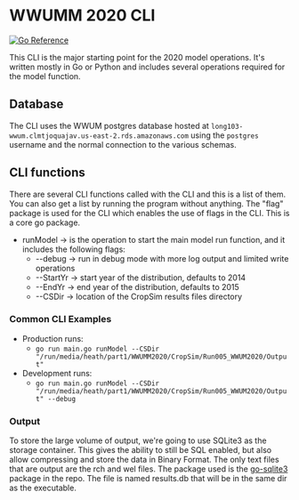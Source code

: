 # WWUMM 2020 CLI
[![Go Reference](https://pkg.go.dev/badge/github.com/Longitude103/wwum2020.svg)](https://pkg.go.dev/github.com/Longitude103/wwum2020)

This CLI is the major starting point for the 2020 model operations. It's written mostly in Go or Python
and includes several operations required for the model function.

## Database
The CLI uses the WWUM postgres database hosted at `long103-wwum.clmtjoquajav.us-east-2.rds.amazonaws.com` using
the `postgres` username and the normal connection to the various schemas.

## CLI functions
There are several CLI functions called with the CLI and this is a list of them. You can 
also get a list by running the program without anything. The "flag" package is used for the CLI which enables the use
of flags in the CLI. This is a core go package.

- runModel -> is the operation to start the main model run function, and it includes the following flags:
  - --debug -> run in debug mode with more log output and limited write operations
  - --StartYr -> start year of the distribution, defaults to 2014
  - --EndYr -> end year of the distribution, defaults to 2015
  - --CSDir -> location of the CropSim results files directory  
    
### Common CLI Examples
- Production runs:
  - `go run main.go runModel --CSDir "/run/media/heath/part1/WWUMM2020/CropSim/Run005_WWUM2020/Output"`
- Development runs:
  - `go run main.go runModel --CSDir "/run/media/heath/part1/WWUMM2020/CropSim/Run005_WWUM2020/Output" --debug`

### Output
To store the large volume of output, we're going to use SQLite3 as the storage container. 
This gives the ability to still be SQL enabled, but also allow compressing and store the data in Binary Format.
The only text files that are output are the rch and wel files. The package used is the [go-sqlite3](https://pkg.go.dev/github.com/mattn/go-sqlite3) package in the repo.
The file is named results.db that will be in the same dir as the executable.